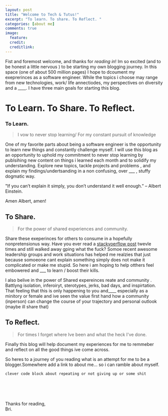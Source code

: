 ```yaml
---
layout: post
title: "Welcome to Tech & Tutus!"
excerpt: "To learn. To share. To Reflect. "
categories: [about me]
comments: true
image:
  feature:
  credit:
  creditlink:
---
```


Fist and foremost welcome, and thanks for _reading in_! Im so excited (and to be honest a little nervous ) to be starting my own blogging journey. In this space (one of about 500 million pages) I hope to dcoument my exeprerinces as a software engineer. While the topics i choose may range from new technologies, work/ life annectiodes, my perspectives on diversity and a ____. I have three main goals for starting this blog.

# To Learn. To Share. To Reflect.

### To Learn.

> I vow to never stop learning/ For my constant pursuit of knowledge

One of my favorite parts about being a software engineer is the opportunity to learn new things and constantly challenge myself. I will use this blog as an opportunity to uphold my commitment to never stop learning by publsihing new content on things i learned each month and to solidify my understanding. Explore new topics, tackle projects and problems , and explain my findings/undertsanding in a non confusing, over ___ , stuffy dogmatic way.

"If you can’t explain it simply, you don’t understand it well enough.” – Albert Einstein.

Amen Albert, amen!

[comment]: <> (I also want Challenge myself to become a better writter / communicator, I shy away from writing becuase then something is defined. What if im wrong, What if ___ what if ___ ? Well who gives a shit. Im finding my voice snadshareing  find my voice.)

[comment]: <> (gain feedback - if i am wrong what a rgeat way to learn!)

## To Share.  
> For the power of shared experiences and community.

Share these exeperinces for others to consume in a hopefully nonpretensionus way. Have you ever read a [stackvoerflow post]() twevle times and still walked away gping what the fuck? Somoe recent awesome leadership groups and work situations has helped me realzies that just because somoeone cant explain something simply does not make it complicated or make me stupid. So here i am hoping to help otthers feel embowered and ___ to learn / boost their kills.

I also belive in the power of Shared expereinces reate and community . Battlyng isolation, inferoiryt, sterotypes, jerks, bad days, and inspirtation. That feeling that this is only happening to you and____ especially as a minitory or female and ive seen the value first hand how a community (inperson) can change the course of your trajectory and personal outlook (maybe ill share that)

## To Reflect.
> For times I forget where Ive been and what the heck I've done.

Finally this blog will help document my experiences for me to remmeber and reflect on all the good things ive come across.



So heres to a journey of you reading what is an attempt for me to be a blogger.Somewhere add a link to about me... so i can ramble about myself.

```js
clever code block about repeating or not giving up or some shit
```

<br/><br/><br/>

Thanks for reading,  
<i style="color:#8d7edc;text-shadow:0 0 5px #fff, 0 0 10px #8d7edc" class="fa fa-heart heart-icon"></i> Bri.

